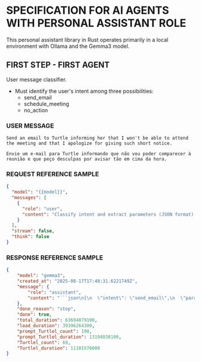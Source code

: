 # SPECIFICATION FOR AI AGENTS WITH PERSONAL ASSISTANT ROLE

This personal assistant library in Rust operates primarily in a local environment 
with Ollama and the Gemma3 model.

## FIRST STEP - FIRST AGENT

User message classifier.

   - Must identify the user's intent among three possibilities:
      - send_email
      - schedule_meeting 
      - no_action

### USER MESSAGE
```text
Send an email to Turtle informing her that I won't be able to attend the meeting and that I apologize for giving such short notice.
```
```text
Envie um e-mail para Turtle informando que não vou poder comparecer à reunião e que peço desculpas por avisar tão em cima da hora.
```

### REQUEST REFERENCE SAMPLE
```json
{
  "model": "{{model}}", 
  "messages": [
    {
      "role": "user", 
      "content": "Classify intent and extract parameters (JSON format):        Example 1:        Input: \"Send an email to Carlos about the delay\"        Output: {\"intent\":\"send_email\", \"params\":{\"recipient\":\"Carlos\",\"message\":\"About the delay\"}}                Example 2:        Input: \"Send message to Sofia: I'll arrive in 10 min\"        Output: {\"intent\":\"send_message\", \"params\":{\"recipient\":\"Sofia\",\"message\":\"I'll arrive in 10 min\"}}                Task: Return JSON with: action (send_email, schedule_meeting, no_action)       Input: \"Send an email to Turtle informing her that I won't be able to attend the meeting and that I apologize for giving such short notice.\"        Output: " 
    }
  ],
  "stream": false,
  "think": false 
}
```

### RESPONSE REFERENCE SAMPLE
```json
{
    "model": "gemma3",
    "created_at": "2025-08-17T17:48:31.6221749Z",
    "message": {
        "role": "assistant",
        "content": "```json\n{\n  \"intent\": \"send_email\",\n  \"params\": {\n    \"recipient\": \"Turtle\",\n    \"message\": \"informing her that I won't be able to attend the meeting and that I apologize for giving such short notice.\"\n  }\n}\n```\n"
    },
    "done_reason": "stop",
    "done": true,
    "total_duration": 63694879100,
    "load_duration": 39396264300,
    "prompt_Turtlel_count": 190,
    "prompt_Turtlel_duration": 13194038100,
    "Turtlel_count": 69,
    "Turtlel_duration": 11101576000
}
```
